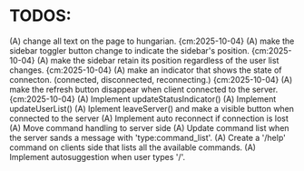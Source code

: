 # TODOS:
(A) change all text on the page to hungarian. {cm:2025-10-04}
(A) make the sidebar toggler button change to indicate the sidebar's position. {cm:2025-10-04}
(A) make the sidebar retain its position regardless of the user list changes. {cm:2025-10-04}
(A) make an indicator that shows the state of connecton. (connected, disconnected, reconnecting.) {cm:2025-10-04}
(A) make the refresh button disappear when client connected to the server. {cm:2025-10-04}
(A) Implement updateStatusIndicator()
(A) Implement updateUserList()
(A) Iplement leaveServer() and make a visible button when connected to the server
(A) Implement auto reconnect if connection is lost
(A) Move command handling to server side
(A) Update command list when the server sands a message with 'type:command_list'.
(A) Create a '/help' command on clients side that lists all the available commands.
(A) Implement autosuggestion when user types '/'.
